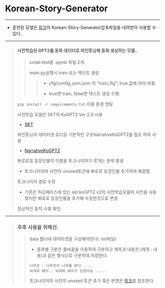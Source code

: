 # Korean-Story-Generator
---
- 훈련된 모델은 [링크](https://drive.google.com/file/d/1LCDNiujwEF5epEQE_hUfFlocUDoG0JWu/view?usp=sharing)의 Korean-Story-Generator압축파일을 내려받아 사용할 수 있다.
---
> #### 사전학습된 GPT2를 동화 데이터로 파인튜닝해 동화 생성하는 모델..
>> colab test용 .ipynb 파일 2개.
>> 
>> main.py실행시 train 또는 텍스트 생성
>>> - cfg/config_json.json 의 "train_flg": true 값에 따라 바뀜.
>>> 
>>> - true면 train, false면 텍스트 생성 수행.
>
> ```pip install -r requirements.txt``` 이용 환경 셋팅
>
> 사전학습 모델은 SKT의 KoGPT2 Ver 2.0 사용
> - [SKT](https://github.com/SKT-AI/KoGPT2)
> 
> 파인튜닝과 데이터셋 로더등 기본적인 구조NarrativeKoGPT2를 참조 하여 사용
> - [NarrativeKoGPT2](https://github.com/shbictai/narrativeKoGPT2)
>
> 뽀로로등 등장인물의 이름을 토크나이저가 쪼개는 문제 발생
> - 토크나이저와 사전의 unused토큰에 뽀로로 등장인물 추가하여 해결함.
>
> 토크나이저 경로 수정
> - 기존은 허깅페이스에 있는 skt koGPT2 v2의 사전학습모델의 사전을 사용했지만 뽀로로 등장인물을 추가해 수정한것으로 변경
> 
> 정상적인 동작 수행 확인.
>
---
> ### 추후 사용을 위해선.
>> data 폴더에 데이터셋을 구성해야한다( .txt파일)
>> - 동화별 구분은 줄바꿈을 이용하여 구분하고 제목과 내용은 (제목 : 내용)과 같은 형식으로 구분하여 저장한다.
>> ```
>> 나무꾼 : 나무꾼이 나무를 한다 ....
>> 늑대와 돼지 : 늑대와 돼지가 있었어요 .....
>> ```
>> 토크나이저와 사전의 unused 토큰 추가 혹은 변경은 [링크](https://github.com/minchan5224/TIL/blob/main/Multicampus/Project/%EC%B5%9C%EC%A2%85%ED%94%8C%EC%A0%9D/1024_%EB%8B%A4%EC%8B%9C_%ED%8C%8C%EC%9D%B8%ED%8A%9C%EB%8B%9D.md)를 참조한다.
>> 
>>

